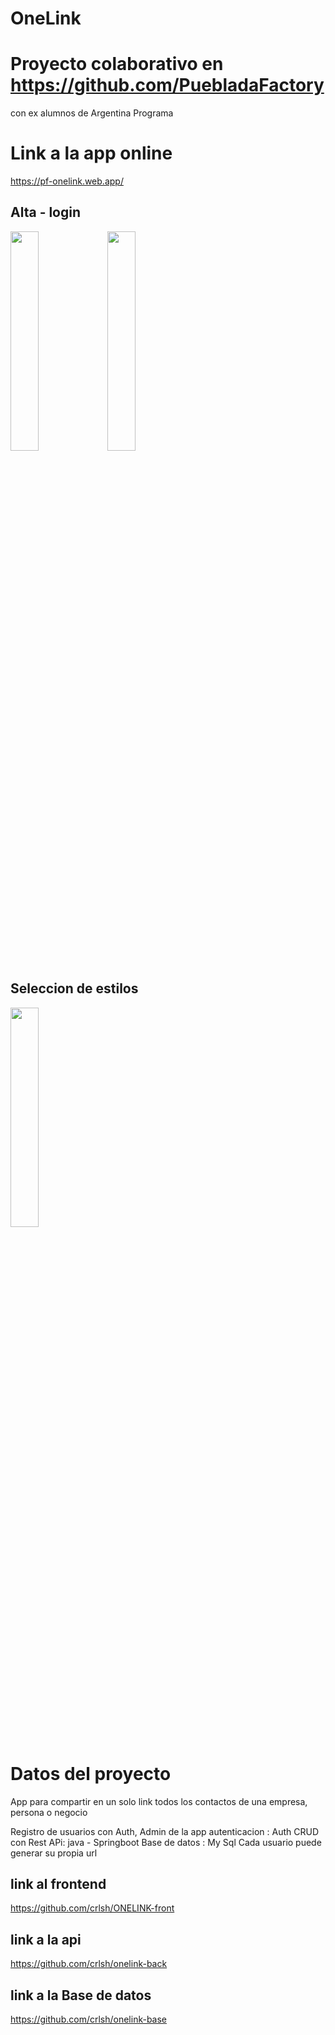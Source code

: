 
# OneLink

# Proyecto colaborativo en https://github.com/PuebladaFactory 
con ex alumnos de Argentina Programa

# Link a la app online
https://pf-onelink.web.app/

## Alta - login

<img src="https://i.ibb.co/x69PgHF/image.png" width=30% height=30%>

<img src="https://i.ibb.co/c2HtLxb/image.png" width=30% height=30%>

## Seleccion de estilos

<img src="https://i.ibb.co/r7r5BZT/image.png" width=30% height=30%>

# Datos del proyecto

App para compartir en un solo link todos los contactos de una empresa, persona o negocio

Registro de usuarios con Auth, 
Admin de la app
autenticacion : Auth
CRUD con Rest APi: java - Springboot
Base de datos : My Sql
Cada usuario puede generar su propia url

## link al frontend
https://github.com/crlsh/ONELINK-front
## link a la api
https://github.com/crlsh/onelink-back
## link a la Base de datos
https://github.com/crlsh/onelink-base



